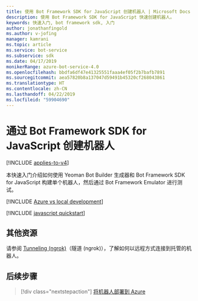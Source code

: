 ```yaml
---
title: 使用 Bot Framework SDK for JavaScript 创建机器人 | Microsoft Docs
description: 使用 Bot Framework SDK for JavaScript 快速创建机器人。
keywords: 快速入门, bot framework sdk, 入门
author: jonathanfingold
ms.author: v-jofing
manager: kamrani
ms.topic: article
ms.service: bot-service
ms.subservice: sdk
ms.date: 04/17/2019
monikerRange: azure-bot-service-4.0
ms.openlocfilehash: bbdfa6df47e41325551faaa4ef05f2b7bafb7891
ms.sourcegitcommit: aea57820b8a137047d59491b45320cf268043861
ms.translationtype: HT
ms.contentlocale: zh-CN
ms.lasthandoff: 04/22/2019
ms.locfileid: "59904690"
---
```

# <a name="create-a-bot-with-the-bot-framework-sdk-for-javascript"></a>通过 Bot Framework SDK for JavaScript 创建机器人

[!INCLUDE [applies-to-v4](../includes/applies-to.md)]

本快速入门介绍如何使用 Yeoman Bot Builder 生成器和 Bot Framework SDK for JavaScript 构建单个机器人，然后通过 Bot Framework Emulator 进行测试。

[!INCLUDE [Azure vs local development](~/includes/snippet-quickstart-paths.md)]

[!INCLUDE [javascript quickstart](~/includes/quickstart-javascript.md)]

## <a name="additional-resources"></a>其他资源

请参阅 [Tunneling (ngrok)](https://github.com/Microsoft/BotFramework-Emulator/wiki/Tunneling-(ngrok))（隧道 (ngrok)），了解如何以远程方式连接到托管的机器人。

## <a name="next-steps"></a>后续步骤

> [!div class="nextstepaction"]
> [将机器人部署到 Azure](../bot-builder-deploy-az-cli.md)

